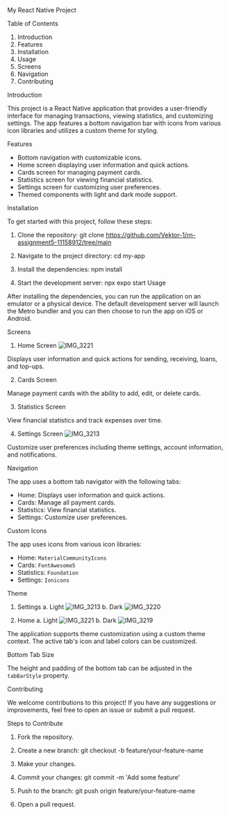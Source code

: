 My React Native Project

Table of Contents
1. Introduction
2. Features
3. Installation
4. Usage
5. Screens
6. Navigation
7. Contributing

Introduction

This project is a React Native application that provides a user-friendly interface for managing transactions, viewing statistics, and customizing settings. The app features a bottom navigation bar with icons from various icon libraries and utilizes a custom theme for styling.

Features

- Bottom navigation with customizable icons.
- Home screen displaying user information and quick actions.
- Cards screen for managing payment cards.
- Statistics screen for viewing financial statistics.
- Settings screen for customizing user preferences.
- Themed components with light and dark mode support.

Installation

To get started with this project, follow these steps:

1. Clone the repository:
    git clone https://github.com/Vektor-1/rn-assignment5-11158912/tree/main

2. Navigate to the project directory:
    cd my-app

3. Install the dependencies:
    npm install

4. Start the development server:
    npx expo start
Usage

After installing the dependencies, you can run the application on an emulator or a physical device. The default development server will launch the Metro bundler and you can then choose to run the app on iOS or Android.

Screens

1. Home Screen
![IMG_3221](https://github.com/Vektor-1/rn-assignment5-11158912/assets/170606617/cc423647-4693-4ca7-875f-45a028d25858)

Displays user information and quick actions for sending, receiving, loans, and top-ups. 

2. Cards Screen

Manage payment cards with the ability to add, edit, or delete cards.

3. Statistics Screen

View financial statistics and track expenses over time.

4. Settings Screen
![IMG_3213](https://github.com/Vektor-1/rn-assignment5-11158912/assets/170606617/3189f68c-8640-4182-9514-9d2df41ef126)

Customize user preferences including theme settings, account information, and notifications.

Navigation

The app uses a bottom tab navigator with the following tabs:

- Home: Displays user information and quick actions.
- Cards: Manage all payment cards.
- Statistics: View financial statistics.
- Settings: Customize user preferences.

Custom Icons

The app uses icons from various icon libraries:
- Home: `MaterialCommunityIcons`
- Cards: `FontAwesome5`
- Statistics: `Foundation`
- Settings: `Ionicons`

Theme
  1. Settings
     a. Light
![IMG_3213](https://github.com/Vektor-1/rn-assignment5-11158912/assets/170606617/3189f68c-8640-4182-9514-9d2df41ef126)
     b. Dark
![IMG_3220](https://github.com/Vektor-1/rn-assignment5-11158912/assets/170606617/9519ba79-7c90-4cc0-bf12-d6b1f8b6ba41)

  2. Home
     a. Light
![IMG_3221](https://github.com/Vektor-1/rn-assignment5-11158912/assets/170606617/cc423647-4693-4ca7-875f-45a028d25858)
     b. Dark
![IMG_3219](https://github.com/Vektor-1/rn-assignment5-11158912/assets/170606617/2a511eab-6f1f-4d1d-ba94-72e469e57b41)

The application supports theme customization using a custom theme context. The active tab's icon and label colors can be customized.

Bottom Tab Size

The height and padding of the bottom tab can be adjusted in the `tabBarStyle` property.

Contributing

We welcome contributions to this project! If you have any suggestions or improvements, feel free to open an issue or submit a pull request.

Steps to Contribute

1. Fork the repository.
2. Create a new branch:
    git checkout -b feature/your-feature-name


3. Make your changes.
4. Commit your changes:
    git commit -m 'Add some feature'

5. Push to the branch:
    git push origin feature/your-feature-name

6. Open a pull request.

